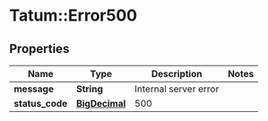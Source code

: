 # Tatum::Error500

## Properties
Name | Type | Description | Notes
------------ | ------------- | ------------- | -------------
**message** | **String** | Internal server error | 
**status_code** | [**BigDecimal**](BigDecimal.md) | 500 | 


